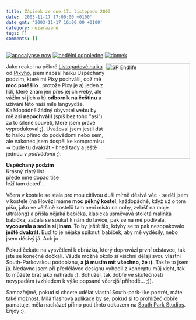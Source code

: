 ```yaml
---
title: Zápisek ze dne 17. listopadu 2003
date: '2003-11-17 17:00:00 +0100'
date_gmt: '2003-11-17 16:00:00 +0100'
category: nezařazené
tags: []
comments: []
---
```

<div >  <a href="/assets/migrated/old-images/vezak2.jpg"><img alt="apocalypse now" src="/assets/migrated/old-images/vezak2.jpg"></a>  <a href="/assets/migrated/old-images/les.jpg"><img alt="nedělní odpoledne" src="/assets/migrated/old-images/les.jpg"></a>  <a href="/assets/migrated/old-images/domek.jpg"><img alt="domek" src="/assets/migrated/old-images/domek.jpg"></a>  </div>
<p><img src="/assets/migrated/old-images/end.png" width="231" height="260" alt="SP Endlife" align="right">Jako  reakci na pěkné <a href="https://www.pixy.cz/blog/2003_11_archiv.html#1068496338">Listopadové haiku</a>  od <a href="https://www.pixy.cz">Pixyho</a>, jsem napsal haiku Uspěchaný podzim, které mi Pixy pochválil,  což mě <strong>moc potěšilo </strong>, protože Pixy je a) jeden z lidí, které znám jen přes jejich weby, ale vážím si jich  a b) <strong>odborník na češtinu</strong> a užívání této naší milé langvydže.  Každopádně žádný obyvatel webu by mě asi <strong>nepochválil</strong> (spíš bez toho "asi") za to  šílené souvětí, které jsem právě vyprodukoval ;).  Uvažoval jsem jestli dát to haiku přímo do podvědomí nebo sem, ale nakonec jsem dospěl ke kompromisu =>  bude tu dvakrát - hned tady a ještě jednou v <i title="tady býval odkaz na soubor 'podzim_haiku.htm'">podvědomí</i> ;).</p>
<p class="odsazeny"><strong>Uspěchaný podzim</strong><br>  Krásný zlatý list<br>  přede mne dopad tiše<br>  leží tam doteď...</p>
<p>Včera v kostele se stala pro mou citlivou duši mírně děsivá věc - seděl jsem v kostele (na Hovězí máme <strong>moc  pěkný kostel</strong>, každopádně, když už o tom píšu, jako ve většině kostelů tam není místo na nohy, zvlášť na moje  ultralong) a přišla nějaká babička, klasická usměvavá stoletá malinká babička, začala se soukat k nám do lavice,  pak se na mě podívala, <strong>vycouvala a sedla si jinam</strong>. To by ještě šlo, kdyby se to pak nezopakovalo <strong>ještě  dvakrát</strong>. Buď to je nějaké spiknutí babiček, aby mě vyděsily, nebo jsem děsivý já. Ach jo...</p>
<p>Pokud čekáte na vysvětlení k obrázku, který doprovází první odstavec, tak jste se konečně dočkali.  Všude možně okolo si všichni dělají svou vlastní South-Parkovskou podobiznu, <strong>a já musím mít všechno, že :).</strong>  Takže to jsem já. Nedávno jsem při předělávce designu vyhodil z konceptu můj xicht,  tak to můžete brát jako náhradu :). Bohužel, tak dobře ve skutečnosti nevypadám (vzhledem k výše  popsané včerejší příhodě... ;)).</p>
<p>Samozřejmě, pokud si chcete udělat vlastní South-park-like portrét, máte také možnost. Milá flashová aplikace  by se, pokud si to prohlížeč dobře pamatuje, měla nacházet přímo pod tímto odkazem na  <a href="https://images.southparkstudios.com/games/create/index.html">South Park Studios</a>. Enjoy :).</p>
